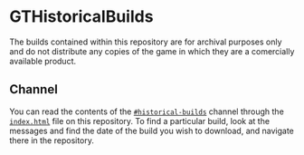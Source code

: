 # GTHistoricalBuilds
The builds contained within this repository are for archival purposes only and do not distribute any copies of the game in which they are a comercially available product.

## Channel
You can read the contents of the [``#historical-builds``](https://discord.com/channels/671854243510091789/671857084291219505) channel through the [``index.html``](https://html-preview.github.io/?url=https://github.com/lunakittyyy/OldGTVersions/blob/main/index.html) file on this repository. To find a particular build, look at the messages and find the date of the build you wish to download, and navigate there in the repository.
